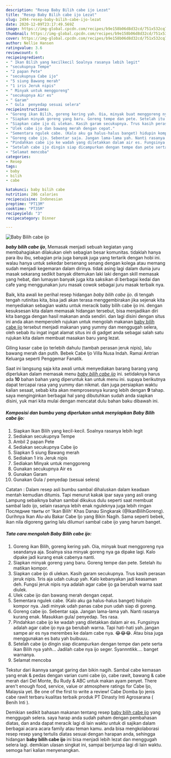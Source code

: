 ```yaml
---
description: "Resep Baby Bilih cabe ijo Lezat"
title: "Resep Baby Bilih cabe ijo Lezat"
slug: 2494-resep-baby-bilih-cabe-ijo-lezat
date: 2020-12-09T23:17:49.569Z
image: https://img-global.cpcdn.com/recipes/b9e158b06d8d32cd/751x532cq70/baby-bilih-cabe-ijo-foto-resep-utama.jpg
thumbnail: https://img-global.cpcdn.com/recipes/b9e158b06d8d32cd/751x532cq70/baby-bilih-cabe-ijo-foto-resep-utama.jpg
cover: https://img-global.cpcdn.com/recipes/b9e158b06d8d32cd/751x532cq70/baby-bilih-cabe-ijo-foto-resep-utama.jpg
author: Nellie Hansen
ratingvalue: 3.6
reviewcount: 6
recipeingredient:
- " Ikan Bilih yang kecilkecil Soalnya rasanya lebih legit"
- "secukupnya Tempe"
- "2 papan Pete"
- "secukupnya Cabe ijo"
- "5 siung Bawang merah"
- "1 iris Jeruk nipis"
- " Minyak untuk menggoreng"
- "secukupnya Air es"
- " Garam"
- " Gula  penyedap sesuai selera"
recipeinstructions:
- "Goreng ikan Bilih, goreng kering yah. Oia, minyak buat menggoreng nya seandanya aja. Soalnya sisa minyak goreng nya ga dipake lagi. Kalo dipake jadi kurang enak cabenya nanti."
- "Siapkan minyak goreng yang baru. Goreng tempe dan pete. Setelah itu matikan kompor."
- "Siapkan cabe ijo di ulekan. Kasih garam secukupnya. Trus kasih perasan jeruk nipis. 1iris aja udah cukup yah. Kalo kebanyakan jadi keasaman deh. Fungsi jeruk nipis nya adalah agar cabe ijo ga berubah warna saat diulek."
- "Ulek cabe ijo dan bawang merah dengan cepat."
- "Sementara ngulek cabe. (Kalo aku ga halus-halus banget) hidupin kompor nya. Jadi minyak udah panas cabe pun udah siap di goreng."
- "Goreng cabe ijo. Sebentar saja. Jangan lama-lama yah. Nanti rasanya kurang enak. Masukkan gula/ penyedap. Tes rasa."
- "Pindahkan cabe ijo ke wadah yang diletakkan dalam air es. Fungsinya adalah agar cabe ijo nya ga berubah warna. Tapi hati-hati yah..jangan sampe air es nya merembes ke dalam cabe nya. 😂😂😂. Atau bisa juga menggunakan es batu yah buibuuu.."
- "Setelah cabe ijo dingin siap dicampurkan dengan tempe dan pete serta ikan Bilih nya yahh... Jadilah cabe nya ijo seger. Syannntikk.... banget warnanya."
- "Selamat mencoba"
categories:
- Resep
tags:
- baby
- bilih
- cabe

katakunci: baby bilih cabe 
nutrition: 286 calories
recipecuisine: Indonesian
preptime: "PT13M"
cooktime: "PT35M"
recipeyield: "3"
recipecategory: Dinner

---
```



![Baby Bilih cabe ijo](https://img-global.cpcdn.com/recipes/b9e158b06d8d32cd/751x532cq70/baby-bilih-cabe-ijo-foto-resep-utama.jpg)

<b><i>baby bilih cabe ijo</i></b>, Memasak menjadi sebuah kegiatan yang membahagiakan dilakukan oleh sebagian besar komunitas. tidaklah hanya para ibu ibu, sebagian pria juga banyak juga yang tertarik dengan hobi ini. walau hanya untuk sekedar bersenang senang dengan kolega atau memang sudah menjadi kegemaran dalam dirinya. tidak asing lagi dalam dunia juru masak sekarang sedikit banyak ditemukan laki laki dengan skill memasak yang hebat, dan lumayan banyak juga kita saksikan di berbagai kedai dan cafe yang menggunakan juru masak cowok sebagai juru masak terbaik nya.

Baik, kita awali ke perihal resep hidangan <i>baby bilih cabe ijo</i>. di tengah tengah rutinitas kita, bisa jadi akan terasa menggembirakan jika sejenak kita menyediakan sebagian waktu untuk meracik baby bilih cabe ijo ini. dengan kesuksesan kita dalam memasak hidangan tersebut, bisa menjadikan diri kita bangga dengan hasil makanan anda sendiri. dan lagi disini dengan situs ini anda akan memperoleh rujukan untuk mengolah makanan <u>baby bilih cabe ijo</u> tersebut menjadi makanan yang yummy dan menggugah selera, oleh sebab itu ingat ingat alamat situs ini di gadget anda sebagai salah satu rujukan kita dalam membuat masakan baru yang lezat.

Giling kasar cabe ijo terlebih dahulu (tambah perasan jeruk nipis), lalu bawang merah dan putih. Bebek Cabe Ijo Villa Nusa Indah. Ramai Antrian Keluarga seperti Penggemar Fanatik.


Saat ini langsung saja kita awali untuk menyediakan barang barang yang diperlukan dalam memasak menu <u><i>baby bilih cabe ijo</i></u> ini. setidaknya harus ada <b>10</b> bahan bahan yang diperuntuk kan untuk menu ini. supaya berikutnya dapat tercapai rasa yang yummy dan nikmat. dan juga persiapkan waktu kalian sesaat, sebab kita akan memprosesnya kurang lebih dengan <b>9</b> tahap. saya menginginkan berbagai hal yang dibutuhkan sudah anda siapkan disini, yuk mari kita mulai dengan mencatat dulu bahan baku dibawah ini.

<!--inarticleads1-->

##### Komposisi dan bumbu yang diperlukan untuk menyiapkan Baby Bilih cabe ijo:

1. Siapkan  Ikan Bilih yang kecil-kecil. Soalnya rasanya lebih legit
1. Sediakan secukupnya Tempe
1. Ambil 2 papan Pete
1. Sediakan secukupnya Cabe ijo
1. Siapkan 5 siung Bawang merah
1. Sediakan 1 iris Jeruk nipis
1. Sediakan  Minyak untuk menggoreng
1. Gunakan secukupnya Air es
1. Gunakan  Garam
1. Gunakan  Gula / penyedap (sesuai selera)


Catatan : Dalam resep asli bumbu sambal dihaluskan dalam keadaan mentah kemudian ditumis. Tapi menurut kakak ipar saya yang asli orang Lampung sebaiknya bahan sambal dikukus dulu seperti saat membuat sambal lado ijo, selain rasanya lebih enak nguleknya juga lebih ringan  Последние твиты от &#39;Ikan Bilih&#39; Khas Danau Singkarak (@IkanBilihGoreng). Gurihnya Ikan Alu-alu Bakar Cabe Ijo yang Bikin Nagih. Sama seperti bebek, ikan nila digoreng garing lalu dilumuri sambal cabe ijo yang harum banget. 

<!--inarticleads2-->

##### Tata cara mengolah Baby Bilih cabe ijo:

1. Goreng ikan Bilih, goreng kering yah. Oia, minyak buat menggoreng nya seandanya aja. Soalnya sisa minyak goreng nya ga dipake lagi. Kalo dipake jadi kurang enak cabenya nanti.
1. Siapkan minyak goreng yang baru. Goreng tempe dan pete. Setelah itu matikan kompor.
1. Siapkan cabe ijo di ulekan. Kasih garam secukupnya. Trus kasih perasan jeruk nipis. 1iris aja udah cukup yah. Kalo kebanyakan jadi keasaman deh. Fungsi jeruk nipis nya adalah agar cabe ijo ga berubah warna saat diulek.
1. Ulek cabe ijo dan bawang merah dengan cepat.
1. Sementara ngulek cabe. (Kalo aku ga halus-halus banget) hidupin kompor nya. Jadi minyak udah panas cabe pun udah siap di goreng.
1. Goreng cabe ijo. Sebentar saja. Jangan lama-lama yah. Nanti rasanya kurang enak. Masukkan gula/ penyedap. Tes rasa.
1. Pindahkan cabe ijo ke wadah yang diletakkan dalam air es. Fungsinya adalah agar cabe ijo nya ga berubah warna. Tapi hati-hati yah..jangan sampe air es nya merembes ke dalam cabe nya. 😂😂😂. Atau bisa juga menggunakan es batu yah buibuuu..
1. Setelah cabe ijo dingin siap dicampurkan dengan tempe dan pete serta ikan Bilih nya yahh... Jadilah cabe nya ijo seger. Syannntikk.... banget warnanya.
1. Selamat mencoba


Tekstur dari ikannya sangat garing dan bikin nagih. Sambal cabe kemasan yang enak &amp; pedas dengan varian cumi cabe ijo, cabe rawit, bawang &amp; cabe merah dari Del Monte, Bu Rudy &amp; ABC untuk makan ayam penyet. There aren&#39;t enough food, service, value or atmosphere ratings for Cabe Ijo, Malaysia yet. Be one of the first to write a review! Cabe Domba Ijo jenis cabe rawit terbaru kualitas terbaik produk PT Dinasty Inti Agrosarana ( Benih Inti ). 

Demikian sedikit bahasan makanan tentang resep <u>baby bilih cabe ijo</u> yang menggugah selera. saya harap anda sudah paham dengan pembahasan diatas, dan anda dapat meracik lagi di lain waktu untuk di sajikan dalam berbagai acara acara family atau teman kamu. anda bisa mengkolaborasi resep resep yang tertulis diatas sesuai dengan harapan anda, sehingga hidangan <b>baby bilih cabe ijo</b> ini bisa menjadi lebih lezat dan menggugah selera lagi. demikian ulasan singkat ini, sampai berjumpa lagi di lain waktu. semoga hari kalian menyenangkan.
